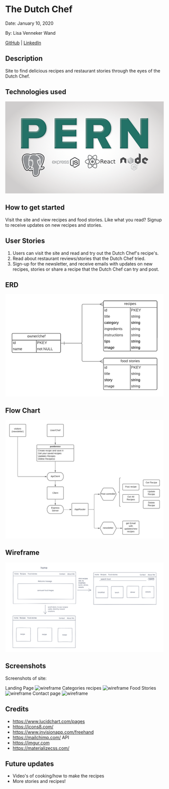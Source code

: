 # The Dutch Chef

Date: January 10, 2020

By: Lisa Venneker Wand


[GitHub](https://github.com/LisaKVW/the-Dutch-Chef) |
[LinkedIn](https://www.linkedin.com/in/lisa-venneker-wand-8413ab25/) 


## Description
Site to find delicious recipes and restaurant stories through the eyes of the Dutch Chef.


## Technologies used
![logos](./img/pern.png)

## How to get started
Visit the site and view recipes and food stories. 
Like what you read? Signup to receive updates on new recipes and stories.


## User Stories
1. Users can visit the site and read and try out the Dutch Chef's recipe's.
2. Read about restaurant reviews/stories that the Dutch Chef tried.
3. Sign-up for the newsletter, and receive emails with updates on new recipes, stories or share a recipe that the Dutch Chef can try and post.

## ERD
![wireframe](./img/ERDTheDutchChef.png)

## Flow Chart
![wireframe](./img/flow-chartTheDutchChef.png)

## Wireframe
![wireframe](./img/WireframeTheDutchChef.png)

## Screenshots
Screenshots of site:

Landing Page
![wireframe](https://i.imgur.com/FaekGWu.png)
Categories recipes
![wireframe](https://i.imgur.com/bai7yVn.png)
Food Stories
![wireframe](https://i.imgur.com/7Zys5EE.png)
Contact page
![wireframe](https://i.imgur.com/AU1jxOQ.png)


## Credits
- https://www.lucidchart.com/pages
- https://icons8.com/
- https://www.invisionapp.com/freehand 
- https://mailchimp.com/ API 
- https://imgur.com 
- https://materializecss.com/ 

## Future updates
- Video's of cooking/how to make the recipes
- More stories and recipes!
